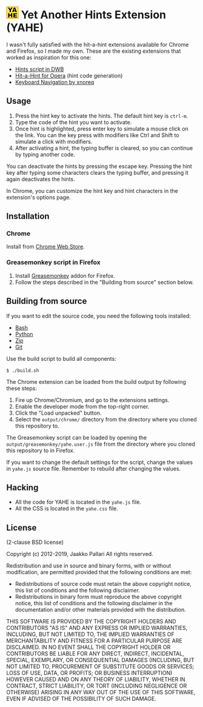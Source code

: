 # ![YAHE logo](images/icons/icon32.png) Yet Another Hints Extension (YAHE)

I wasn't fully satisfied with the hit-a-hint extensions available for Chrome and Firefox, so I made my own.
These are the existing extensions that worked as inspiration for this one:

* [Hints script in DWB][hhdwb]
* [Hit-a-Hint for Opera][hhopera] (hint code generation)
* [Keyboard Navigation by xnoreq][kbnav]

## Usage

1. Press the hint key to activate the hints. The default hint key is `ctrl-m`.
2. Type the code of the hint you want to activate.
3. Once hint is highlighted, press enter key to simulate a mouse click on the
   link. You can the key press with modifiers like Ctrl and Shift to simulate a
   click with modifiers.
4. After activating a hint, the typing buffer is cleared, so you can continue
   by typing another code.

You can deactivate the hints by pressing the escape key. Pressing the hint key
after typing some characters clears the typing buffer, and pressing it again
deactivates the hints.

In Chrome, you can customize the hint key and hint characters in the extension's options page.

## Installation

### Chrome

Install from [Chrome Web Store][cws].

### Greasemonkey script in Firefox

1. Install [Greasemonkey][] addon for Firefox.
2. Follow the steps described in the "Building from source" section below.

## Building from source

If you want to edit the source code, you need the following tools installed:

* [Bash][]
* [Python][]
* [Zip][]
* [Git][]

Use the build script to build all components:

    $ ./build.sh

The Chrome extension can be loaded from the build output by following these steps:

1. Fire up Chrome/Chromium, and go to the extensions settings.
2. Enable the developer mode from the top-right corner.
3. Click the "Load unpacked" button.
4. Select the `output/chrome/` directory from the directory where you cloned this repository to.

The Greasemonkey script can be loaded by opening the `output/greasemonkey/yahe.user.js` file
from the directory where you cloned this repository to in Firefox.

If you want to change the default settings for the script,
change the values in `yahe.js` source file.
Remember to rebuild after changing the values.

## Hacking

* All the code for YAHE is located in the `yahe.js` file.
* All the CSS is located in the `yahe.css` file.

## License

(2-clause BSD license)

Copyright (c) 2012-2019, Jaakko Pallari
All rights reserved.

Redistribution and use in source and binary forms, with or without
modification, are permitted provided that the following conditions are met:

* Redistributions of source code must retain the above copyright notice, this
list of conditions and the following disclaimer.
* Redistributions in binary form must reproduce the above copyright notice,
this list of conditions and the following disclaimer in the documentation
and/or other materials provided with the distribution.

THIS SOFTWARE IS PROVIDED BY THE COPYRIGHT HOLDERS AND CONTRIBUTORS "AS IS" AND
ANY EXPRESS OR IMPLIED WARRANTIES, INCLUDING, BUT NOT LIMITED TO, THE IMPLIED
WARRANTIES OF MERCHANTABILITY AND FITNESS FOR A PARTICULAR PURPOSE ARE
DISCLAIMED. IN NO EVENT SHALL THE COPYRIGHT HOLDER OR CONTRIBUTORS BE LIABLE
FOR ANY DIRECT, INDIRECT, INCIDENTAL, SPECIAL, EXEMPLARY, OR CONSEQUENTIAL
DAMAGES (INCLUDING, BUT NOT LIMITED TO, PROCUREMENT OF SUBSTITUTE GOODS OR
SERVICES; LOSS OF USE, DATA, OR PROFITS; OR BUSINESS INTERRUPTION) HOWEVER
CAUSED AND ON ANY THEORY OF LIABILITY, WHETHER IN CONTRACT, STRICT LIABILITY,
OR TORT (INCLUDING NEGLIGENCE OR OTHERWISE) ARISING IN ANY WAY OUT OF THE USE
OF THIS SOFTWARE, EVEN IF ADVISED OF THE POSSIBILITY OF SUCH DAMAGE.

[hhopera]: https://github.com/hogelog/hit-a-hint-opera
[hhdwb]: https://bitbucket.org/portix/dwb/src/0583e44d0164/scripts/hints.js
[kbnav]: https://chrome.google.com/webstore/detail/abcekjakjehkpheoaadhkjfcdodpjbgk
[cws]: https://chrome.google.com/webstore/detail/eimkmfhfckmajkednnnhkacajflcjinm
[greasemonkey]: https://addons.mozilla.org/en-US/firefox/addon/greasemonkey/
[bash]: https://www.gnu.org/software/bash/
[python]: https://www.python.org/
[git]: https://git-scm.com/
[zip]: http://www.info-zip.org/Zip.html
